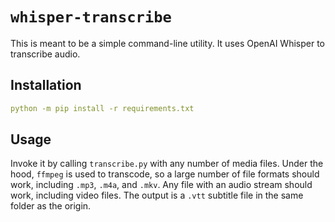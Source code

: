 # `whisper-transcribe`
This is meant to be a simple command-line utility.
It uses OpenAI Whisper to transcribe audio.

## Installation
```yaml
python -m pip install -r requirements.txt
```

## Usage
Invoke it by calling `transcribe.py` with any number of media files.
Under the hood, `ffmpeg` is used to transcode, so a large number of file formats should work, including `.mp3`, `.m4a`, and `.mkv`.
Any file with an audio stream should work, including video files.
The output is a `.vtt` subtitle file in the same folder as the origin.
